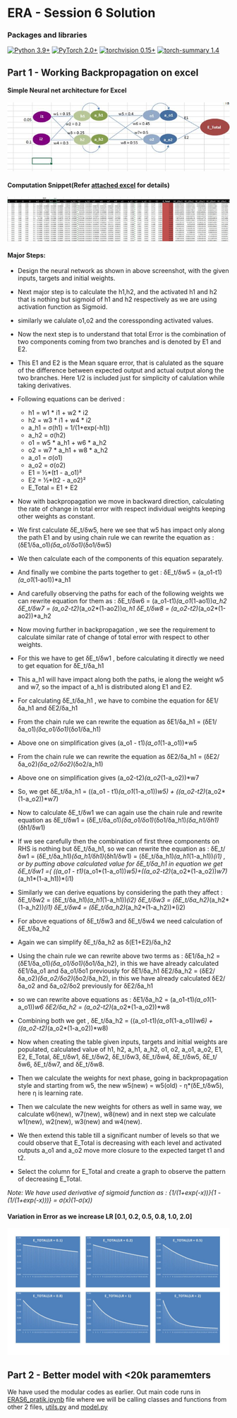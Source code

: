 
# ERA - Session 6 Solution

### Packages and libraries

[![Python 3.9+](https://img.shields.io/badge/python-3.9+-blue.svg)](https://www.python.org/downloads/release/python-397/) [![PyTorch 2.0+](https://img.shields.io/badge/PyTorch-2.0+-green.svg)](https://pytorch.org/) [![torchvision 0.15+](https://img.shields.io/badge/torchvision-0.15+-blue.svg)](https://pypi.org/project/torchvision/) [![torch-summary 1.4](https://img.shields.io/badge/torchsummary-1.4+-green.svg)](https://pypi.org/project/torch-summary/)

Part 1 - Working Backpropagation on excel
------
#### Simple Neural net architecture for Excel

![alt text](https://github.com/pratikiiitb2013/ERA/blob/main/S6/images/Network_backprop.JPG)

#### Computation Snippet(Refer [attached excel](https://github.com/pratikiiitb2013/ERA/blob/main/S6/BackProp_PratikPractice.xlsx) for details)

![alt text](https://github.com/pratikiiitb2013/ERA/blob/main/S6/images/Calculations_backprop.JPG)


#### Major Steps:
  - Design the neural network as shown in above screenshot, with the given inputs, targets and initial weights.
  - Next major step is to calculate the h1,h2, and the activated h1 and h2 that is nothing but sigmoid of h1 and h2 respectively as we are using activation function as Sigmoid.
  - similarly we calulate o1,o2 and the coressponding activated values.
  - Now the next step is to understand that total Error is the combination of two components coming from two branches and is denoted by E1 and E2.
  - This E1 and E2 is the Mean square error, that is calulated as the square of the difference between expected output and actual output along the two branches. Here 1/2 is included just for simplicity of calulation while taking derivatives.
  - Following equations can be derived :
      - h1 = w1 * i1 + w2 * i2
      - h2 = w3 * i1 + w4 * i2
      - a_h1 = σ(h1) = 1/(1+exp(-h1))
      - a_h2 = σ(h2)
      - o1 = w5 * a_h1 + w6 * a_h2
      - o2 = w7 * a_h1 + w8 * a_h2
      - a_o1 = σ(o1)
      - a_o2 = σ(o2)
      - E1 = ½*(t1 - a_o1)²
      - E2 = ½*(t2 - a_o2)²
      - E_Total = E1 + E2
      
  - Now with backpropagation we move in backward direction, calculating the rate of change in total error with respect individual weights keeping other weights as constant.
  - We first calculate δE_t/δw5, here we see that w5 has impact only along the path E1 and by using chain rule we can rewrite the equation as : (δE1/δa_o1)*(δa_o1/δo1)*(δo1/δw5)
  - We then calculate each of the components of this equation separately. 
  - And finally we combine the parts together to get : δE_t/δw5 = (a_o1-t1)*(a_o1*(1-ao1))*a_h1
  - And carefully observing the paths for each of the following weights we can rewrite equation for them as :
        δE_t/δw6 = (a_o1-t1)*(a_o1*(1-ao1))*a_h2
        δE_t/δw7 = (a_o2-t2)*(a_o2*(1-ao2))*a_h1
        δE_t/δw8 = (a_o2-t2)*(a_o2*(1-ao2))*a_h2
  - Now moving further in backpropagation , we see the requirement to calculate similar rate of change of total error with respect to other weights.
  - For this we have to get δE_t/δw1 , before calculating it directly we need to get equation for δE_t/δa_h1
  - This a_h1 will have impact along both the paths, ie along the weight w5 and w7, so the impact of a_h1 is distributed along E1 and E2.
  - For calculating δE_t/δa_h1 , we have to combine the equation for δE1/δa_h1 and δE2/δa_h1
  - From the chain rule we can rewrite the equation as δE1/δa_h1 = (δE1/δa_o1)*(δa_o1/δo1)*(δo1/δa_h1)
  - Above one on simplification gives (a_o1 - t1)*(a_o1*(1-a_o1))*w5
  - From the chain rule we can rewrite the equation as δE2/δa_h1 = (δE2/δa_o2)*(δa_o2/δo2)*(δo2/a_h1)
  - Above one on simplification gives (a_o2-t2)*(a_o2*(1-a_o2))*w7
  - So, we get δE_t/δa_h1  = ((a_o1 - t1)*(a_o1*(1-a_o1))*w5) + ((a_o2-t2)*(a_o2*(1-a_o2))*w7)
  - Now to calculate δE_t/δw1 we can again use the chain rule and rewrite equation as δE_t/δw1 = (δE_t/δa_o1)*(δa_o1/δo1)*(δo1/δa_h1)*(δa_h1/δh1)*(δh1/δw1)
  - If we see carefully then the combination of first three components on RHS is nothing but δE_t/δa_h1, so we can rewrite the equation as :
         δE_t/δw1 = (δE_t/δa_h1)*(δa_h1/δh1)*(δh1/δw1) =  (δE_t/δa_h1)*(a_h1*(1-a_h1))*(i1)  , or by putting above calculated value for δE_t/δa_h1 in equation we get
         δE_t/δw1 =( ((a_o1 - t1)*(a_o1*(1-a_o1))*w5)+((a_o2-t2)*(a_o2*(1-a_o2))*w7)*(a_h1*(1-a_h1))*(i1)
  - Similarly we can derive equations by considering the path they affect :
         δE_t/δw2 = (δE_t/δa_h1)*(a_h1*(1-a_h1))*(i2)
         δE_t/δw3 = (δE_t/δa_h2)*(a_h2*(1-a_h2))*(i1)
         δE_t/δw4 = (δE_t/δa_h2)*(a_h2*(1-a_h2))*(i2)
  - For above equations of δE_t/δw3 and δE_t/δw4 we need calculation of δE_t/δa_h2
  - Again we can simplify δE_t/δa_h2 as δ(E1+E2)/δa_h2
  - Using the chain rule we can rewrite above two terms as :
         δE1/δa_h2 = (δE1/δa_o1)*(δa_o1/δo1)*(δo1/δa_h2), in this we have already calculated δE1/δa_o1 and δa_o1/δo1 previously for δE1/δa_h1
         δE2/δa_h2 = (δE2/δa_o2)*(δa_o2/δo2)*(δo2/δa_h2), in this we have already calculated δE2/δa_o2 and δa_o2/δo2 previously for δE2/δa_h1
  - so we can rewrite above equations as :
         δE1/δa_h2 =  (a_o1-t1)*(a_o1*(1-a_o1))*w6
         δE2/δa_h2 =  (a_o2-t2)*(a_o2*(1-a_o2))*w8
  - Combining both we get , 
         δE_t/δa_h2 = ((a_o1-t1)*(a_o1*(1-a_o1))*w6) + ((a_o2-t2)*(a_o2*(1-a_o2))*w8)
  - Now when creating the table given inputs, targets and initial weights are populated, calculated value of h1, h2, a_h1, a_h2, o1, o2, a_o1, a_o2, E1, E2, E_Total, δE_t/δw1,	δE_t/δw2,	δE_t/δw3,	δE_t/δw4,	δE_t/δw5,	δE_t/δw6,	δE_t/δw7, and	δE_t/δw8.
  - Then we calculate the weights for next phase, going in backpropagation style and starting from w5, the new w5(new) = w5(old) - η*(δE_t/δw5), here η is learning rate.
  - Then we calculate the new weights for others as well in same way, we calculate w6(new), w7(new), w8(new) and in next step we calculate w1(new), w2(new), w3(new) and w4(new).
  - We then extend this table till a significant number of levels so that we could observe that E_Total is decreasing with each level and activated outputs a_o1 and a_o2 move more closure to the expected target t1 and t2.
  - Select the column for E_Total and create a graph to observe the pattern of decreasing E_Total.
 
 <i>Note: We have used derivative of sigmoid function  as :
  {1/(1+exp(-x))}*{1 - (1/(1+exp(-x)))} = σ(x)*(1-σ(x))</i>
 
 
 
#### Variation in Error as we increase LR [0.1, 0.2, 0.5, 0.8, 1.0, 2.0]
![alt text](https://github.com/pratikiiitb2013/ERA/blob/main/S6/images/different_LR_backprop.JPG)


Part 2 - Better model with <20k paramemters
------
We have used the modular codes as earlier. Out main code runs in [ERAS6_pratik.ipynb](https://github.com/pratikiiitb2013/ERA/blob/main/S6/ERAS6_pratik.ipynb) file where we will be calling classes and functions from other 2 files, [utils.py](https://github.com/pratikiiitb2013/ERA/blob/main/S6/utils.py) and [model.py](https://github.com/pratikiiitb2013/ERA/blob/main/S6/model.py)

